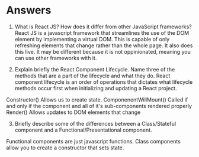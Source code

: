 # Answers

1. What is React JS? How does it differ from other JavaScript frameworks?
React JS is a javascript framework that streamlines the use of the DOM element by implementing a 
virtual DOM. This is capable of only refreshing elements that change rather than the whole page. 
It also does this live. It may be different because it is not oppinionated, meaning you can use
other frameworks with it. 

2. Explain briefly the React Component Lifecycle. Name three of the methods that are a part of the lifecycle and what they do.
React component lifecycle is an order of operations that dictates what lifecycle methods
occur first when initializing and updating a React project. 

Constructor() Allows us to create state. 
ComponenentWillMount() Called if and only if the component and all of it's sub-components rendered properly
Render() Allows updates to DOM elements that change 


3. Briefly describe some of the differences between a Class/Stateful component and a Functional/Presentational component.

Functional components are just javascript functions.
Class components allow you to create a constructor that sets state.
